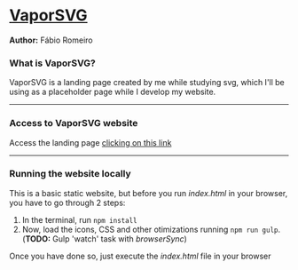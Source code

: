 # [VaporSVG](http://fabioromeiro.com.br)

**Author:** Fábio Romeiro

### What is VaporSVG?

  VaporSVG is a landing page created by me while studying svg, which I'll be using as a placeholder page while I develop my website.

---
### Access to VaporSVG website

Access the landing page [clicking on this link](http://fabioromeiro.com.br)

---

### Running the website locally

This is a basic static website, but before you run *index.html* in your browser, you have to go through 2 steps:

1. In the terminal, run ```npm install```
2. Now, load the icons, CSS and other otimizations running ```npm run gulp```. (**TODO:** Gulp 'watch' task with *browserSync*)

Once you have done so, just execute the *index.html* file in your browser